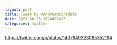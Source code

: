 ```yaml
--- 
layout: post 
title: Tweet by @AndreaMitridate 
date: 2021-06-23 1624492415 
categories: twitter 
--- 
```

https://twitter.com/o/status/1407849323065352194